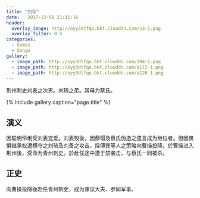 ```yaml
---
title: "刘琮"
date:   2017-12-08 21:16:16
header:
  overlay_image: http://oyy3dtfqo.bkt.clouddn.com/s3-1.png
  overlay_filter: 0.5
categories:
  - Games
  - Sango
gallery:
  - image_path: http://oyy3dtfqo.bkt.clouddn.com/194-1.png
  - image_path: http://oyy3dtfqo.bkt.clouddn.com/a172-1.png
  - image_path: http://oyy3dtfqo.bkt.clouddn.com/a126-1.png
---
```


荆州刺史刘表之次男。刘琦之弟。其母为蔡氏。

{% include gallery caption="page.title" %}

## 演义

因聪明伶俐受刘表宠爱。刘表殁後，因蔡瑁及蔡氏伪造之遗言成为继位者。但因畏惧继承权遭横夺之刘琦及刘备之攻击，採傅巽等人之策略向曹操投降。於曹操进入荆州後，受命为青州刺史。於赴任途中遭于禁袭击，与蔡氏一同被杀。

## 正史

向曹操投降後赴任青州刺史，成为谏议大夫、参同军事。